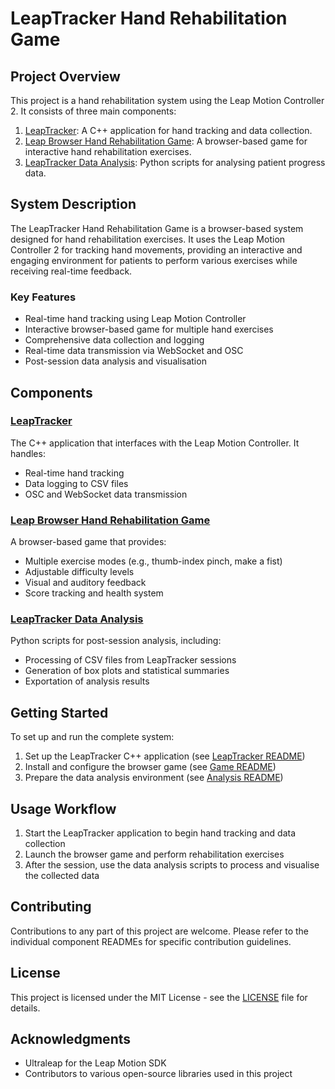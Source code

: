 # LeapTracker Hand Rehabilitation Game

## Project Overview

This project is a hand rehabilitation system using the Leap Motion Controller 2. It consists of three main components:

1. [LeapTracker](LeapTracker/README.md): A C++ application for hand tracking and data collection.
2. [Leap Browser Hand Rehabilitation Game](LeapBrowserGameCode/README.md): A browser-based game for interactive hand rehabilitation exercises.
3. [LeapTracker Data Analysis](LeapTrackerDataAnalysis/README.md): Python scripts for analysing patient progress data.

## System Description

The LeapTracker Hand Rehabilitation Game is a browser-based system designed for hand rehabilitation exercises. It uses the Leap Motion Controller 2 for tracking hand movements, providing an interactive and engaging environment for patients to perform various exercises while receiving real-time feedback.

### Key Features

- Real-time hand tracking using Leap Motion Controller
- Interactive browser-based game for multiple hand exercises
- Comprehensive data collection and logging
- Real-time data transmission via WebSocket and OSC
- Post-session data analysis and visualisation

## Components

### [LeapTracker](LeapTracker/README.md)

The C++ application that interfaces with the Leap Motion Controller. It handles:
- Real-time hand tracking
- Data logging to CSV files
- OSC and WebSocket data transmission

### [Leap Browser Hand Rehabilitation Game](LeapBrowserGameCode/README.md)

A browser-based game that provides:
- Multiple exercise modes (e.g., thumb-index pinch, make a fist)
- Adjustable difficulty levels
- Visual and auditory feedback
- Score tracking and health system

### [LeapTracker Data Analysis](LeapTrackerDataAnalysis/README.md)

Python scripts for post-session analysis, including:
- Processing of CSV files from LeapTracker sessions
- Generation of box plots and statistical summaries
- Exportation of analysis results

## Getting Started

To set up and run the complete system:

1. Set up the LeapTracker C++ application (see [LeapTracker README](LeapTracker/README.md))
2. Install and configure the browser game (see [Game README](LeapBrowserGameCode/README.md))
3. Prepare the data analysis environment (see [Analysis README](LeapTrackerDataAnalysis/README.md))

## Usage Workflow

1. Start the LeapTracker application to begin hand tracking and data collection
2. Launch the browser game and perform rehabilitation exercises
3. After the session, use the data analysis scripts to process and visualise the collected data

## Contributing

Contributions to any part of this project are welcome. Please refer to the individual component READMEs for specific contribution guidelines.

## License

This project is licensed under the MIT License - see the [LICENSE](LICENSE) file for details.

## Acknowledgments

- Ultraleap for the Leap Motion SDK
- Contributors to various open-source libraries used in this project
